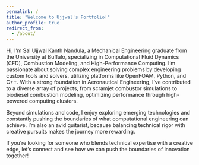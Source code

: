 ```yaml
---
permalink: /
title: "Welcome to Ujjwal's Portfolio!"
author_profile: true
redirect_from: 
  - /about/
---
```


Hi, I’m Sai Ujjwal Kanth Nandula, a Mechanical Engineering graduate from the University at Buffalo, specializing in Computational Fluid Dynamics (CFD), Combustion Modeling, and High-Performance Computing. I’m passionate about solving complex engineering problems by developing custom tools and solvers, utilizing platforms like OpenFOAM, Python, and C++. With a strong foundation in Aeronautical Engineering, I’ve contributed to a diverse array of projects, from scramjet combustor simulations to biodiesel combustion modeling, optimizing performance through high-powered computing clusters.

Beyond simulations and code, I enjoy exploring emerging technologies and constantly pushing the boundaries of what computational engineering can achieve. I’m also an avid guitarist, because balancing technical rigor with creative pursuits makes the journey more rewarding.

If you’re looking for someone who blends technical expertise with a creative edge, let’s connect and see how we can push the boundaries of innovation together!

